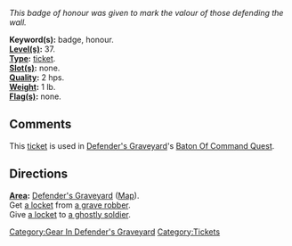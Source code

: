 *This badge of honour was given to mark the valour of those defending
the wall.*

**Keyword(s):** badge, honour.  
**[Level(s)](Object_Level "wikilink"):** 37.  
**[Type](:Category:_Object_Types "wikilink"):**
[ticket](:Category:_Tickets "wikilink").  
**[Slot(s)](Object_Slots "wikilink"):** none.  
**[Quality](Object_Quality "wikilink"):** 2 hps.  
**[Weight](Object_Weight "wikilink"):** 1 lb.  
**[Flag(s)](:Category:_Object_Flags "wikilink"):** none.  

## Comments

This [ticket](:Category:Tickets "wikilink") is used in [Defender's
Graveyard](:Category:Defender's_Graveyard "wikilink")'s [Baton Of
Command Quest](Baton_Of_Command_Quest "wikilink").  

## Directions

**[Area](:Category:_Areas "wikilink"):** [Defender's
Graveyard](:Category:_Defender's_Graveyard "wikilink")
([Map](Defender's_Graveyard_Map "wikilink")).  
Get [a locket](Locket "wikilink") from [a grave
robber](Grave_Robber "wikilink").  
Give [a locket](Locket "wikilink") to [a ghostly
soldier](Ghostly_Soldier "wikilink").

[Category:Gear In Defender's
Graveyard](Category:Gear_In_Defender's_Graveyard "wikilink")
[Category:Tickets](Category:Tickets "wikilink")
